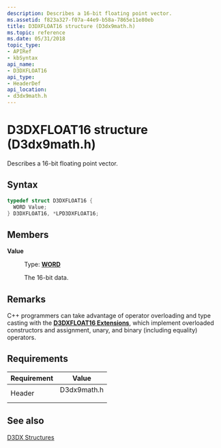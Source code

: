 ```yaml
---
description: Describes a 16-bit floating point vector.
ms.assetid: f823a327-f07a-44e9-b58a-7865e11e80eb
title: D3DXFLOAT16 structure (D3dx9math.h)
ms.topic: reference
ms.date: 05/31/2018
topic_type: 
- APIRef
- kbSyntax
api_name: 
- D3DXFLOAT16
api_type: 
- HeaderDef
api_location: 
- d3dx9math.h
---
```


# D3DXFLOAT16 structure (D3dx9math.h)

Describes a 16-bit floating point vector.

## Syntax


```C++
typedef struct D3DXFLOAT16 {
  WORD Value;
} D3DXFLOAT16, *LPD3DXFLOAT16;
```



## Members

<dl> <dt>

**Value**
</dt> <dd>

Type: **[**WORD**](../winprog/windows-data-types.md)**

</dd> <dd>

The 16-bit data.

</dd> </dl>

## Remarks

C++ programmers can take advantage of operator overloading and type casting with the [**D3DXFLOAT16 Extensions**](d3dxfloat16-extensions.md), which implement overloaded constructors and assignment, unary, and binary (including equality) operators.

## Requirements



| Requirement | Value |
|-------------------|----------------------------------------------------------------------------------------|
| Header<br/> | <dl> <dt>D3dx9math.h</dt> </dl> |



## See also

<dl> <dt>

[D3DX Structures](dx9-graphics-reference-d3dx-structures.md)
</dt> </dl>

 

 
